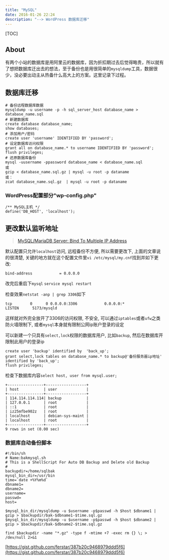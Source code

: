 ```yaml
---
title: "MySQL"
date: 2016-01-26 22:24
description: "--> WordPress 数据库迁移"
---
```


[TOC]

## About

有两个小站的数据库是用阿里云的数据库，因为折扣期过去后觉得略贵，所以就有了想把数据库迁出去的想法，至于备份也是用很简单的`mysqldump`工具，数据很少，没必要出动主从热备什么高大上的方案。这里记录下过程。

## 数据库迁移

```
# 备份远程数据库数据
mysqldump -u username -p -h sql_server_host database_name > database_name.sql
# 新建数据库
create database database_name;
show databases;
# 添加用户/密码
create user 'username' IDENTIFIED BY 'password';
# 设定数据库访问权限
grant all on database_name.* to username IDENTIFIED BY 'password';
flush privileges;
# 还原数据库备份
mysql -uusername -ppassword database_name < database_name.sql
或
gzip < database_name.sql.gz | mysql -u root -p dataname
或：
zcat database_name.sql.gz  | mysql -u root -p dataname
```

### WordPress配置部分"wp-config.php"

```
/** MySQL主机 */
define('DB_HOST', 'localhost');
```

## 更改默认监听地址

> [MySQL/MariaDB Server: Bind To Multiple IP Address](http://www.cyberciti.biz/faq/unix-linux-mysqld-server-bind-to-more-than-one-ip-address/) 

默认配置只允许`localhost`访问, 远程备份不方便, 所以需要更改下, 上面的文章说的很清楚, 关键的地方就在这个配置文件里`vi /etc/mysql/my.cnf`找到并如下更改:

```
bind-address            = 0.0.0.0
```

改完后重启下`mysql`
`service mysql restart`

检查效果`netstat -anp | grep 3306`如下

```
tcp        0      0 0.0.0.0:3306            0.0.0.0:*               LISTEN      5173/mysqld
```

这样就对外完全放开了3306的访问权限, 不安全, 可以通过`iptables`或者`ufw`之类防火墙限制下, 或者`mysql`本身就有限制公网ip账户登录的设定

可以新建一个只具有`select,lock`权限的数据库用户, 比如`backup`, 然后在数据库开限制此用户的登录ip

```
create user 'backup' identified by  'back_up';
grant select,lock tables on database_name.* to backup@'备份服务器ip地址' identified by 'back_up';
flush privileges;
```

检查下数据库内容`select host, user from mysql.user;`

```
+----------------+------------------+
| host           | user             |
+----------------+------------------+
| 114.114.114.114| backup           |
| 127.0.0.1      | root             |
| ::1            | root             |
| iz25mfbe902z   | root             |
| localhost      | debian-sys-maint |
| localhost      | root             |
+----------------+------------------+
9 rows in set (0.00 sec)
```

### 数据库自动备份脚本

```shell
#!/bin/sh
# Name:bakmysql.sh
# This is a ShellScript For Auto DB Backup and Delete old Backup
#
backupdir=/home/sqlbak
mysql_bin_dir=/usr/bin
time=`date +%Y%m%d`
dbname1=
dbname2=
username=
passwd=
host=

$mysql_bin_dir/mysqldump -u $username -p$passwd -h $host $dbname1 | gzip > $backupdir/bak-$dbname1-$time.sql.gz
$mysql_bin_dir/mysqldump -u $username -p$passwd -h $host $dbname2 | gzip > $backupdir/bak-$dbname2-$time.sql.gz

find $backupdir -name "*.gz" -type f -mtime +7 -exec rm {} \; > /dev/null 2>&1
```
[https://gist.github.com/ferstar/387b20c9468979ddd5f6](https://gist.github.com/ferstar/387b20c9468979ddd5f6)